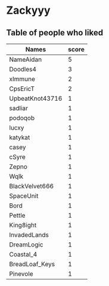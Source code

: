 # Zackyyy
## Table of people who liked
Names | score
--- | ---
NameAidan | 5
Doodles4 | 3
xImmune | 2
CpsEricT | 2
UpbeatKnot43716 | 1
sadliar | 1
podoqob | 1
lucxy | 1
katykat | 1
casey | 1
cSyre | 1
Zepno | 1
Wqlk | 1
BlackVelvet666 | 1
SpaceUnit | 1
Bord | 1
Pettle | 1
King8ight | 1
InvadedLands | 1
DreamLogic | 1
Coastal_4 | 1
BreadLoaf_Keys | 1
Pinevole | 1
